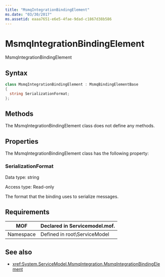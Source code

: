 ```yaml
---
title: "MsmqIntegrationBindingElement"
ms.date: "03/30/2017"
ms.assetid: eaaa7651-e6e5-4fae-9dad-c1867d38b586
---
```

# MsmqIntegrationBindingElement
MsmqIntegrationBindingElement  
  
## Syntax  
  
```csharp  
class MsmqIntegrationBindingElement : MsmqBindingElementBase  
{  
  string SerializationFormat;  
};  
```  
  
## Methods  
 The MsmqIntegrationBindingElement class does not define any methods.  
  
## Properties  
 The MsmqIntegrationBindingElement class has the following property:  
  
### SerializationFormat  
 Data type: string  
  
 Access type: Read-only  
  
 The format that the binding uses to serialize messages.  
  
## Requirements  
  
|MOF|Declared in Servicemodel.mof.|  
|---------|-----------------------------------|  
|Namespace|Defined in root\ServiceModel|  
  
## See also

- <xref:System.ServiceModel.MsmqIntegration.MsmqIntegrationBindingElement>
